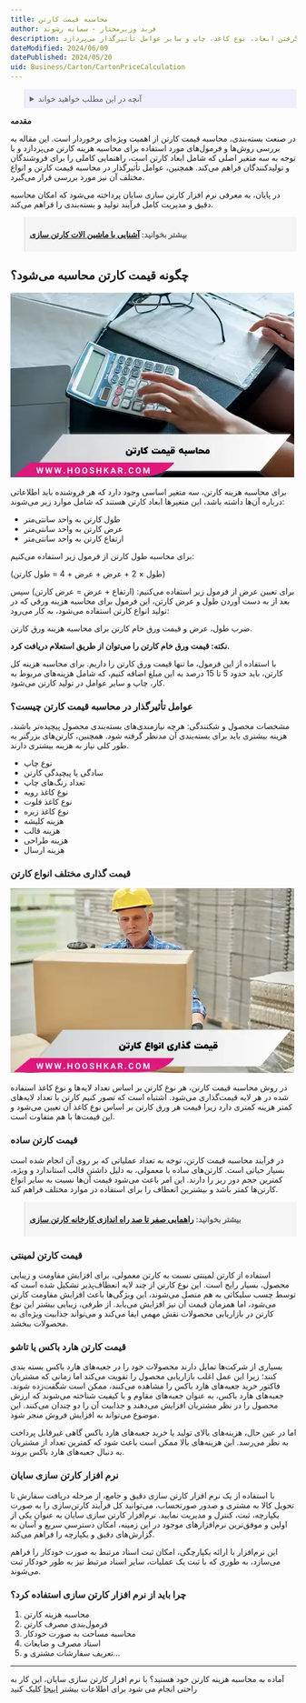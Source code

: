 ```yaml
---
title: محاسبه قیمت کارتن 
author: فربد وزیرمختار - سمانه رشوند
description: این مقاله به طور خلاصه به روش‌های محاسبه قیمت کارتن با در نظر گرفتن ابعاد، نوع کاغذ، چاپ و سایر عوامل تأثیرگذار می‌پردازد. 
dateModified: 2024/06/09
datePublished: 2024/05/20
uid: Business/Carton/CartonPriceCalculation
---
```


<blockquote style="background-color:#eeeefc; padding:0.5rem">
<details>
  <summary>آنچه در این مطلب خواهید خواند</summary>
  <ul>
     <li>چگونه قیمت کارتن محاسبه می‌شود؟</li>
    <li>عوامل تأثیرگذار در محاسبه قیمت کارتن چیست؟</li>
    <li>قیمت گذاری مختلف انواع کارتن</li>
    <li>قیمت کارتن ساده</li>
    <li>قیمت کارتن لمینتی</li>
    <li>قیمت کارتن هارد باکس یا تاشو</li>
    <li>نرم افزار کارتن سازی سایان</li>
    <li>چرا باید از نرم‌افزار کارتن‌سازی استفاده کرد؟</li>
  </ul>
</details>
</blockquote>

**مقدمه**

در صنعت بسته‌بندی، محاسبه قیمت کارتن از اهمیت ویژه‌ای برخوردار است. این مقاله به بررسی روش‌ها و فرمول‌های مورد استفاده برای محاسبه هزینه کارتن می‌پردازد و با توجه به سه متغیر اصلی که شامل ابعاد کارتن است، راهنمایی کاملی را برای فروشندگان و تولیدکنندگان فراهم می‌کند. همچنین، عوامل تأثیرگذار در محاسبه قیمت کارتن و انواع مختلف آن نیز مورد بررسی قرار می‌گیرد. 

در پایان، به معرفی نرم ‌افزار کارتن‌ سازی سایان پرداخته می‌شود که امکان محاسبه دقیق و مدیریت کامل فرآیند تولید و بسته‌بندی را فراهم می‌کند. 

<blockquote style="background-color:#f5f5f5; padding:0.5rem">
<p><strong>بیشتر بخوانید: <a href="https://www.hooshkar.com/Wiki/Business/CartonIndustryMachinery" target="_blank">آشنایی با ماشین الات کارتن سازی</a></p></strong></blockquote>

## چگونه قیمت کارتن محاسبه می‌شود؟

![محاسبه قیمت کارتن](./Images/CartonPriceCalculation.webp)

برای محاسبه هزینه کارتن، سه متغیر اساسی وجود دارد که هر فروشنده باید اطلاعاتی درباره آن‌ها داشته باشد، این متغیرها ابعاد کارتن هستند که شامل موارد زیر می‌شوند:

-	طول کارتن به واحد سانتی‌متر
-	عرض کارتن به واحد سانتی‌متر
-	ارتفاع کارتن به واحد سانتی‌متر

برای محاسبه طول کارتن از فرمول زیر استفاده می‌کنیم: 

(طول × 2 + عرض + عرض + 4 = طول کارتن)

برای تعیین عرض از فرمول زیر استفاده می‌کنیم: (ارتفاع + عرض = عرض کارتن)
سپس بعد از به دست آوردن طول و عرض کارتن، این فرمول برای محاسبه هزینه ورقی که در تولید انواع کارتن استفاده می‌شود، به کار می‌رود:

ضرب طول، عرض و قیمت ورق خام کارتن برای محاسبه هزینه ورق کارتن.

**نکته: قیمت ورق خام کارتن را می‌توان از طریق استعلام دریافت کرد.**

با استفاده از این فرمول، ما تنها قیمت ورق کارتن را داریم. برای محاسبه هزینه کل کارتن، باید حدود 5 تا 15 درصد به این مبلغ اضافه کنیم، که شامل هزینه‌های مربوط به کار، چاپ و سایر عوامل در تولید کارتن می‌شود.

### عوامل تأثیرگذار در محاسبه قیمت کارتن چیست؟

مشخصات محصول و شکنندگی: هرچه نیازمندی‌های بسته‌بندی محصول پیچیده‌تر باشند، هزینه بیشتری باید برای بسته‌بندی آن مدنظر گرفته شود. همچنین، کارتن‌های بزرگتر به طور کلی نیاز به هزینه بیشتری دارند.

-	نوع چاپ
-	سادگی یا پیچیدگی کارتن
-	تعداد رنگ‌های چاپ
-	نوع کاغذ رویه
-	نوع کاغذ فلوت
-	نوع کاغذ زیره
-	هزینه کلیشه
-	هزینه قالب
-	هزینه طراحی
-	هزینه ارسال

### قیمت گذاری مختلف انواع کارتن

![قیمت گذاری انواع کارتون](./Images/PricingOfAllTypesOfCartons.webp)

در روش محاسبه قیمت کارتن، هر نوع کارتن بر اساس تعداد لایه‌ها و نوع کاغذ استفاده شده در هر لایه قیمت‌گذاری می‌شود. اشتباه است که تصور کنیم کارتن با تعداد لایه‌های کمتر هزینه کمتری دارد زیرا قیمت هر ورق کارتن بر اساس نوع کاغذ آن تعیین می‌شود و این قیمت‌ها با هم متفاوت است.

### قیمت کارتن ساده

در فرآیند محاسبه قیمت کارتن، توجه به تعداد عملیاتی که بر روی آن انجام شده است بسیار حیاتی است. کارتن‌های ساده یا معمولی، به دلیل داشتن قالب استاندارد و ویژه، کمترین حجم دور ریز را دارند. این امر باعث می‌شود قیمت آن‌ها نسبت به سایر انواع کارتن‌ها کمتر باشد و بیشترین انعطاف را برای استفاده در موارد مختلف فراهم کند.

<blockquote style="background-color:#f5f5f5; padding:0.5rem">
<p><strong>بیشتر بخوانید: <a href="https://www.hooshkar.com/Wiki/Business/CartonIndustryMachinery" target="_blank">راهمایی صفر تا صد راه اندازی کارخانه کارتن سازی</a></p></strong></blockquote>

### قیمت کارتن لمینتی

استفاده از کارتن لمینتی نسبت به کارتن معمولی، برای افزایش مقاومت و زیبایی محصول، بسیار رایج است. این نوع کارتن از چند لایه انعطاف‌پذیر تشکیل شده است که توسط چسب سلیکاتی به هم متصل می‌شوند، این ویژگی‌ها باعث افزایش مقاومت کارتن می‌شود، اما همزمان قیمت آن نیز افزایش می‌یابد. از طرفی، زیبایی بیشتر این نوع کارتن در بازاریابی محصولات نقش مهمی ایفا می‌کند و می‌تواند جذابیت ویژه‌ای به محصولات ببخشد.

### قیمت کارتن هارد باکس یا تاشو

بسیاری از شرکت‌ها تمایل دارند محصولات خود را در جعبه‌های هارد باکس بسته بندی کنند؛ زیرا این عمل اغلب بازاریابی محصول را تقویت می‌کند اما زمانی که مشتریان فاکتور خرید جعبه‌های هارد باکس را مشاهده می‌کنند، ممکن است شگفت‌زده شوند. جعبه‌های هارد باکس، به عنوان جعبه‌های مقاوم و با کیفیت شناخته می‌شوند که ارزش محصول را در نظر مشتریان افزایش می‌دهند و جذابیت آن را دو چندان می‌کنند. این موضوع می‌تواند به افزایش فروش منجر شود.


اما در عین حال، هزینه‌های بالای تولید یا خرید جعبه‌های هارد باکس گاهی غیرقابل پرداخت به نظر می‌رسد. این هزینه‌های بالا ممکن است باعث شود که کمترین تعداد از مشتریان به دنبال جعبه‌های هارد باکس بروند.

### نرم افزار کارتن سازی سایان

با استفاده از یک نرم افزار کارتن سازی دقیق و جامع، از مرحله دریافت سفارش تا تحویل کالا به مشتری و صدور صورتحساب، می‌توانید کل فرآیند کارتن‌سازی را به صورت یکپارچه، ثبت، کنترل و مدیریت نمایید. نرم‌افزار کارتن سازی سایان به عنوان یکی از اولین و موفق‌ترین نرم‌افزارهای موجود در این زمینه، امکان دسترسی سریع و آسان به گزارش‌های دقیق و یکپارچه را فراهم می‌کند. 

این نرم‌افزار با ارائه یکپارچگی، امکان ثبت اسناد مرتبط به صورت خودکار را فراهم می‌سازد، به طوری که با ثبت یک عملیات، سایر اسناد مرتبط نیز به ‌طور خودکار ثبت می‌شوند.

### چرا باید از نرم‌ افزار کارتن ‌سازی استفاده کرد؟

1. محاسبه هزینه کارتن
2. فرمول‌بندی مصرف کارتن
3. محاسبه مساحت به صورت خودکار
4. اسناد مصرف و ضایعات
5. تعریف سفارشات مشتری و...

------
آماده به محاسبه هزینه کارتن خود هستید؟ با نرم افزار کارتن سازی سایان، این کار به راحتی انجام می شود برای اطلاعات بیشتر <a href="https://www.hooshkar.com/Software/PrintingAndPackaging/Package/Carton">اینجا</a> کلیک کنید